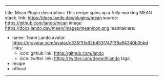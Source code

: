 
---
title: Mean Plugin
description: This recipe spins up a fully-working MEAN stack.
link: https://docs.lando.dev/plugins/mean
source: https://github.com/lando/mean
image: https://docs.lando.dev/mean/images/meanicon.png
maintainers:
  - name: Team Lando
    avatar: https://gravatar.com/avatar/c335f31e62b453f747f39a84240b3bbd
    links:
      - icon: github
        link: https://github.com/lando
      - icon: twitter
        link: https://twitter.com/devwithlando
tags:
  - recipe
  - official
---


